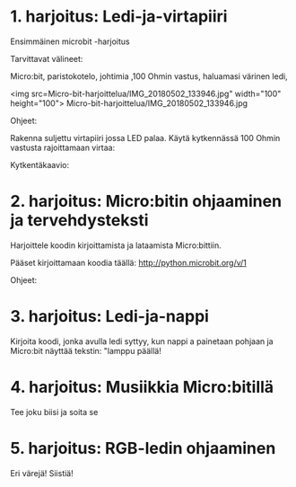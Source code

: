 # 1. harjoitus: Ledi-ja-virtapiiri
Ensimmäinen microbit -harjoitus

Tarvittavat välineet:

Micro:bit, paristokotelo, johtimia ,100 Ohmin vastus, haluamasi värinen ledi, 

<img src=Micro-bit-harjoittelua/IMG_20180502_133946.jpg" width="100" height="100">
Micro-bit-harjoittelua/IMG_20180502_133946.jpg


Ohjeet:

Rakenna suljettu virtapiiri jossa LED palaa. Käytä kytkennässä 100 Ohmin vastusta rajoittamaan virtaa:

Kytkentäkaavio:



# 2. harjoitus: Micro:bitin ohjaaminen ja tervehdysteksti

Harjoittele koodin kirjoittamista ja lataamista Micro:bittiin.

Pääset kirjoittamaan koodia täällä: http://python.microbit.org/v/1

Ohjeet:



# 3. harjoitus: Ledi-ja-nappi

Kirjoita koodi, jonka avulla ledi syttyy, kun nappi a painetaan pohjaan ja Micro:bit näyttää tekstin: "lamppu päällä!

# 4. harjoitus: Musiikkia Micro:bitillä

Tee joku biisi ja soita se

# 5. harjoitus: RGB-ledin ohjaaminen

Eri värejä! Siistiä!
